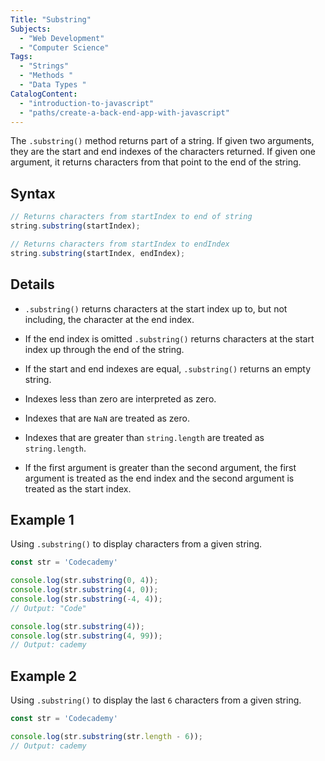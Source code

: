 ```yaml
---
Title: "Substring" 
Subjects: 
  - "Web Development"
  - "Computer Science"
Tags: 
  - "Strings"
  - "Methods "
  - "Data Types "
CatalogContent: 
  - "introduction-to-javascript"
  - "paths/create-a-back-end-app-with-javascript"
---
```


The `.substring()` method returns part of a string. If given two arguments, they are the start and end indexes of the characters returned. If given one argument, it returns characters from that point to the end of the string.

## Syntax

```javascript
// Returns characters from startIndex to end of string
string.substring(startIndex); 

// Returns characters from startIndex to endIndex
string.substring(startIndex, endIndex);
```

## Details

- `.substring()` returns characters at the start index up to, but not including, the character at the end index.

- If the end index is omitted `.substring()` returns characters at the start index up through the end of the string.

- If the start and end indexes are equal, `.substring()` returns an empty string.

- Indexes less than zero are interpreted as zero.

- Indexes that are `NaN` are treated as zero.

- Indexes that are greater than `string.length` are treated as `string.length`.

- If the first argument is greater than the second argument, the first argument is treated as the end index and the second argument is treated as the start index.

## Example 1

Using `.substring()` to display characters from a given string.

```javascript
const str = 'Codecademy'

console.log(str.substring(0, 4));
console.log(str.substring(4, 0));
console.log(str.substring(-4, 4));
// Output: "Code"

console.log(str.substring(4));
console.log(str.substring(4, 99));
// Output: cademy
```

## Example 2

Using `.substring()` to display the last `6` characters from a given string.

```javascript
const str = 'Codecademy'

console.log(str.substring(str.length - 6));
// Output: cademy
```
